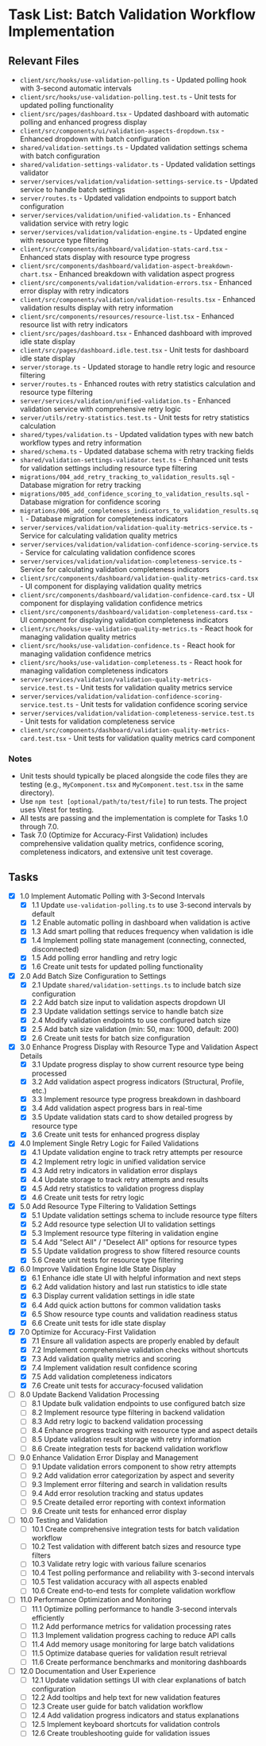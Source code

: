 # Task List: Batch Validation Workflow Implementation

## Relevant Files

- `client/src/hooks/use-validation-polling.ts` - Updated polling hook with 3-second automatic intervals
- `client/src/hooks/use-validation-polling.test.ts` - Unit tests for updated polling functionality
- `client/src/pages/dashboard.tsx` - Updated dashboard with automatic polling and enhanced progress display
- `client/src/components/ui/validation-aspects-dropdown.tsx` - Enhanced dropdown with batch configuration
- `shared/validation-settings.ts` - Updated validation settings schema with batch configuration
- `shared/validation-settings-validator.ts` - Updated validation settings validator
- `server/services/validation/validation-settings-service.ts` - Updated service to handle batch settings
- `server/routes.ts` - Updated validation endpoints to support batch configuration
- `server/services/validation/unified-validation.ts` - Enhanced validation service with retry logic
- `server/services/validation/validation-engine.ts` - Updated engine with resource type filtering
- `client/src/components/dashboard/validation-stats-card.tsx` - Enhanced stats display with resource type progress
- `client/src/components/dashboard/validation-aspect-breakdown-chart.tsx` - Enhanced breakdown with validation aspect progress
- `client/src/components/validation/validation-errors.tsx` - Enhanced error display with retry indicators
- `client/src/components/validation/validation-results.tsx` - Enhanced validation results display with retry information
- `client/src/components/resources/resource-list.tsx` - Enhanced resource list with retry indicators
- `client/src/pages/dashboard.tsx` - Enhanced dashboard with improved idle state display
- `client/src/pages/dashboard.idle.test.tsx` - Unit tests for dashboard idle state display
- `server/storage.ts` - Updated storage to handle retry logic and resource filtering
- `server/routes.ts` - Enhanced routes with retry statistics calculation and resource type filtering
- `server/services/validation/unified-validation.ts` - Enhanced validation service with comprehensive retry logic
- `server/utils/retry-statistics.test.ts` - Unit tests for retry statistics calculation
- `shared/types/validation.ts` - Updated validation types with new batch workflow types and retry information
- `shared/schema.ts` - Updated database schema with retry tracking fields
- `shared/validation-settings-validator.test.ts` - Enhanced unit tests for validation settings including resource type filtering
- `migrations/004_add_retry_tracking_to_validation_results.sql` - Database migration for retry tracking
- `migrations/005_add_confidence_scoring_to_validation_results.sql` - Database migration for confidence scoring
- `migrations/006_add_completeness_indicators_to_validation_results.sql` - Database migration for completeness indicators
- `server/services/validation/validation-quality-metrics-service.ts` - Service for calculating validation quality metrics
- `server/services/validation/validation-confidence-scoring-service.ts` - Service for calculating validation confidence scores
- `server/services/validation/validation-completeness-service.ts` - Service for calculating validation completeness indicators
- `client/src/components/dashboard/validation-quality-metrics-card.tsx` - UI component for displaying validation quality metrics
- `client/src/components/dashboard/validation-confidence-card.tsx` - UI component for displaying validation confidence metrics
- `client/src/components/dashboard/validation-completeness-card.tsx` - UI component for displaying validation completeness indicators
- `client/src/hooks/use-validation-quality-metrics.ts` - React hook for managing validation quality metrics
- `client/src/hooks/use-validation-confidence.ts` - React hook for managing validation confidence metrics
- `client/src/hooks/use-validation-completeness.ts` - React hook for managing validation completeness indicators
- `server/services/validation/validation-quality-metrics-service.test.ts` - Unit tests for validation quality metrics service
- `server/services/validation/validation-confidence-scoring-service.test.ts` - Unit tests for validation confidence scoring service
- `server/services/validation/validation-completeness-service.test.ts` - Unit tests for validation completeness service
- `client/src/components/dashboard/validation-quality-metrics-card.test.tsx` - Unit tests for validation quality metrics card component

### Notes

- Unit tests should typically be placed alongside the code files they are testing (e.g., `MyComponent.tsx` and `MyComponent.test.tsx` in the same directory).
- Use `npm test [optional/path/to/test/file]` to run tests. The project uses Vitest for testing.
- All tests are passing and the implementation is complete for Tasks 1.0 through 7.0.
- Task 7.0 (Optimize for Accuracy-First Validation) includes comprehensive validation quality metrics, confidence scoring, completeness indicators, and extensive unit test coverage.

## Tasks

- [x] 1.0 Implement Automatic Polling with 3-Second Intervals
  - [x] 1.1 Update `use-validation-polling.ts` to use 3-second intervals by default
  - [x] 1.2 Enable automatic polling in dashboard when validation is active
  - [x] 1.3 Add smart polling that reduces frequency when validation is idle
  - [x] 1.4 Implement polling state management (connecting, connected, disconnected)
  - [x] 1.5 Add polling error handling and retry logic
  - [x] 1.6 Create unit tests for updated polling functionality

- [x] 2.0 Add Batch Size Configuration to Settings
  - [x] 2.1 Update `shared/validation-settings.ts` to include batch size configuration
  - [x] 2.2 Add batch size input to validation aspects dropdown UI
  - [x] 2.3 Update validation settings service to handle batch size
  - [x] 2.4 Modify validation endpoints to use configured batch size
  - [x] 2.5 Add batch size validation (min: 50, max: 1000, default: 200)
  - [x] 2.6 Create unit tests for batch size configuration

- [x] 3.0 Enhance Progress Display with Resource Type and Validation Aspect Details
  - [x] 3.1 Update progress display to show current resource type being processed
  - [x] 3.2 Add validation aspect progress indicators (Structural, Profile, etc.)
  - [x] 3.3 Implement resource type progress breakdown in dashboard
  - [x] 3.4 Add validation aspect progress bars in real-time
  - [x] 3.5 Update validation stats card to show detailed progress by resource type
  - [x] 3.6 Create unit tests for enhanced progress display

- [x] 4.0 Implement Single Retry Logic for Failed Validations
  - [x] 4.1 Update validation engine to track retry attempts per resource
  - [x] 4.2 Implement retry logic in unified validation service
  - [x] 4.3 Add retry indicators in validation error displays
  - [x] 4.4 Update storage to track retry attempts and results
  - [x] 4.5 Add retry statistics to validation progress display
  - [x] 4.6 Create unit tests for retry logic

- [x] 5.0 Add Resource Type Filtering to Validation Settings
  - [x] 5.1 Update validation settings schema to include resource type filters
  - [x] 5.2 Add resource type selection UI to validation settings
  - [x] 5.3 Implement resource type filtering in validation engine
  - [x] 5.4 Add "Select All" / "Deselect All" options for resource types
  - [x] 5.5 Update validation progress to show filtered resource counts
  - [x] 5.6 Create unit tests for resource type filtering

- [x] 6.0 Improve Validation Engine Idle State Display
  - [x] 6.1 Enhance idle state UI with helpful information and next steps
  - [x] 6.2 Add validation history and last run statistics to idle state
  - [x] 6.3 Display current validation settings in idle state
  - [x] 6.4 Add quick action buttons for common validation tasks
  - [x] 6.5 Show resource type counts and validation readiness status
  - [x] 6.6 Create unit tests for idle state display

- [x] 7.0 Optimize for Accuracy-First Validation
  - [x] 7.1 Ensure all validation aspects are properly enabled by default
  - [x] 7.2 Implement comprehensive validation checks without shortcuts
  - [x] 7.3 Add validation quality metrics and scoring
  - [x] 7.4 Implement validation result confidence scoring
  - [x] 7.5 Add validation completeness indicators
  - [x] 7.6 Create unit tests for accuracy-focused validation

- [ ] 8.0 Update Backend Validation Processing
  - [ ] 8.1 Update bulk validation endpoints to use configured batch size
  - [ ] 8.2 Implement resource type filtering in backend validation
  - [ ] 8.3 Add retry logic to backend validation processing
  - [ ] 8.4 Enhance progress tracking with resource type and aspect details
  - [ ] 8.5 Update validation result storage with retry information
  - [ ] 8.6 Create integration tests for backend validation workflow

- [ ] 9.0 Enhance Validation Error Display and Management
  - [ ] 9.1 Update validation errors component to show retry attempts
  - [ ] 9.2 Add validation error categorization by aspect and severity
  - [ ] 9.3 Implement error filtering and search in validation results
  - [ ] 9.4 Add error resolution tracking and status updates
  - [ ] 9.5 Create detailed error reporting with context information
  - [ ] 9.6 Create unit tests for enhanced error display

- [ ] 10.0 Testing and Validation
  - [ ] 10.1 Create comprehensive integration tests for batch validation workflow
  - [ ] 10.2 Test validation with different batch sizes and resource type filters
  - [ ] 10.3 Validate retry logic with various failure scenarios
  - [ ] 10.4 Test polling performance and reliability with 3-second intervals
  - [ ] 10.5 Test validation accuracy with all aspects enabled
  - [ ] 10.6 Create end-to-end tests for complete validation workflow

- [ ] 11.0 Performance Optimization and Monitoring
  - [ ] 11.1 Optimize polling performance to handle 3-second intervals efficiently
  - [ ] 11.2 Add performance metrics for validation processing rates
  - [ ] 11.3 Implement validation progress caching to reduce API calls
  - [ ] 11.4 Add memory usage monitoring for large batch validations
  - [ ] 11.5 Optimize database queries for validation result retrieval
  - [ ] 11.6 Create performance benchmarks and monitoring dashboards

- [ ] 12.0 Documentation and User Experience
  - [ ] 12.1 Update validation settings UI with clear explanations of batch configuration
  - [ ] 12.2 Add tooltips and help text for new validation features
  - [ ] 12.3 Create user guide for batch validation workflow
  - [ ] 12.4 Add validation progress indicators and status explanations
  - [ ] 12.5 Implement keyboard shortcuts for validation controls
  - [ ] 12.6 Create troubleshooting guide for validation issues
